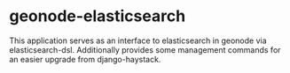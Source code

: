 # geonode-elasticsearch

This application serves as an interface to elasticsearch in geonode via elasticsearch-dsl. Additionally provides some management commands for an easier upgrade from django-haystack.